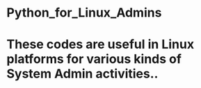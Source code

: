 # Python_for_Linux_Admins

# These codes are useful in Linux platforms for various kinds of System Admin activities..

